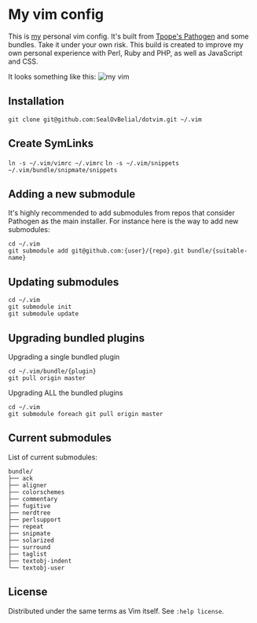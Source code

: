 My vim config
=============
This is [my](http://twitter.com/mesirendon) personal vim config. It's built from [Tpope's Pathogen](https://github.com/tpope/vim-pathogen) and some bundles. Take it under your own risk.
This build is created to improve my own personal experience with Perl, Ruby and PHP, as well as JavaScript and CSS.

It looks something like this:
![my vim](https://raw.github.com/SealOvBelial/dotvim/master/screenshot01.png)

Installation
------------
`git clone git@github.com:SealOvBelial/dotvim.git ~/.vim`

Create SymLinks
---------------
`ln -s ~/.vim/vimrc ~/.vimrc`
`ln -s ~/.vim/snippets ~/.vim/bundle/snipmate/snippets`

Adding a new submodule
----------------------
It's highly recommended to add submodules from repos that consider Pathogen as the main installer. For instance here is the way to add new submodules:

```
cd ~/.vim
git submodule add git@github.com:{user}/{repo}.git bundle/{suitable-name}
```

Updating submodules
-------------------
```
cd ~/.vim
git submodule init
git submodule update
```

Upgrading bundled plugins
-------------------------
Upgrading a single bundled plugin
```
cd ~/.vim/bundle/{plugin}
git pull origin master
```

Upgrading ALL the bundled plugins
```
cd ~/.vim
git submodule foreach git pull origin master
```

Current submodules
------------------
List of current submodules:
```
bundle/
├── ack
├── aligner
├── colorschemes
├── commentary
├── fugitive
├── nerdtree
├── perlsupport
├── repeat
├── snipmate
├── solarized
├── surround
├── taglist
├── textobj-indent
└── textobj-user
```

License
-------
Distributed under the same terms as Vim itself. See `:help license`.
